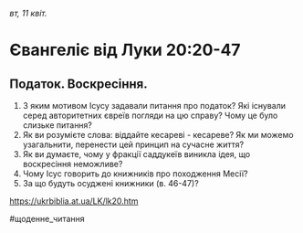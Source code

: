 
_вт, 11 квіт._

# Євангеліє від Луки 20:20-47

## Податок. Воскресіння.
1. З яким мотивом Ісусу задавали питання про податок? Які існували серед авторитетних євреїв погляди на цю справу? Чому це було слизьке питання?
2. Як ви розумієте слова: віддайте кесареві - кесареве? Як ми можемо узагальнити, перенести цей принцип на сучасне життя?
3. Як ви думаєте, чому у фракції саддукеїв виникла ідея, що воскресіння неможливе?
4. Чому Ісус говорить до книжників про походження Месії?
5. За що будуть осуджені книжники (в. 46-47)?

https://ukrbiblia.at.ua/LK/lk20.htm 

#щоденне_читання
